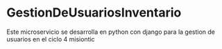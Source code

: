 # GestionDeUsuariosInventario
Este microservicio se desarrolla en python con django para la gestion de usuarios en el ciclo 4 misiontic